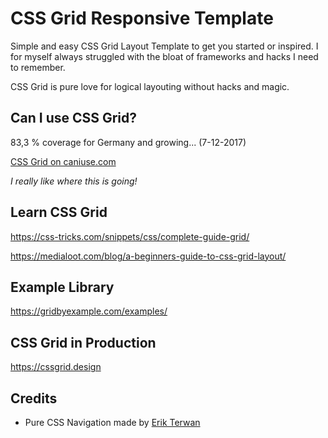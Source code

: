 # CSS Grid Responsive Template

Simple and easy CSS Grid Layout Template to get you started or inspired. I for myself always struggled with the bloat of frameworks and hacks I need to remember.

CSS Grid is pure love for logical layouting without hacks and magic.

## Can I use CSS Grid?

83,3 % coverage for Germany and growing... (7-12-2017)

[CSS Grid on caniuse.com](https://caniuse.com/#feat=css-grid)

_I really like where this is going!_

## Learn CSS Grid

https://css-tricks.com/snippets/css/complete-guide-grid/

https://medialoot.com/blog/a-beginners-guide-to-css-grid-layout/

## Example Library

https://gridbyexample.com/examples/

## CSS Grid in Production

https://cssgrid.design

## Credits

* Pure CSS Navigation made by [Erik Terwan](https://erikterwan.com/)
